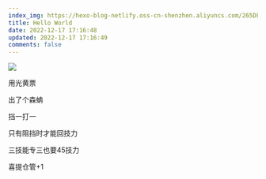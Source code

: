```yaml
---
index_img: https://hexo-blog-netlify.oss-cn-shenzhen.aliyuncs.com/265DFC99-0914-4F06-AEE1-0A41178C4316.jpeg
title: Hello World
date: 2022-12-17 17:16:48
updated: 2022-12-17 17:16:49
comments: false
---
```

![](https://hexo-blog-netlify.oss-cn-shenzhen.aliyuncs.com/post/86A102E8-8871-4F8A-AB82-8F531FAB356C.jpeg)

用光黄票

出了个森蚺

挡一打一

只有阻挡时才能回技力

三技能专三也要45技力

喜提仓管+1